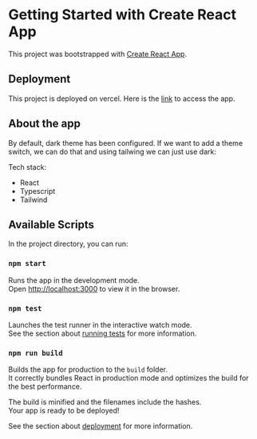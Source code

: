 # Getting Started with Create React App

This project was bootstrapped with [Create React App](https://github.com/facebook/create-react-app).

## Deployment

This project is deployed on vercel. Here is the [link](https://feeds-app-five.vercel.app/) to access the app.

## About the app

By default, dark theme has been configured. If we want to add a theme switch, we can do that and using tailwing we can just use dark:<style-name-syntax>

Tech stack:

- React
- Typescript
- Tailwind

## Available Scripts

In the project directory, you can run:

### `npm start`

Runs the app in the development mode.\
Open [http://localhost:3000](http://localhost:3000) to view it in the browser.

### `npm test`

Launches the test runner in the interactive watch mode.\
See the section about [running tests](https://facebook.github.io/create-react-app/docs/running-tests) for more information.

### `npm run build`

Builds the app for production to the `build` folder.\
It correctly bundles React in production mode and optimizes the build for the best performance.

The build is minified and the filenames include the hashes.\
Your app is ready to be deployed!

See the section about [deployment](https://facebook.github.io/create-react-app/docs/deployment) for more information.
